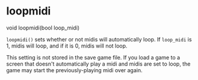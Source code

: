 # loopmidi

<Prototype>void loopmidi(bool loop_midi)</Prototype>

`loopmidi()` sets whether or not midis will automatically loop. If `loop_midi` is 1, midis will loop, and if it is 0, midis will not loop.

This setting is not stored in the save game file. If you load a game to a screen that doesn't automatically play a midi and midis are set to loop, the game may start the previously-playing midi over again.
